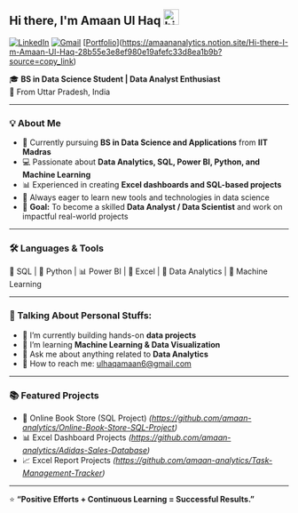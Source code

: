 ## Hi there, I'm Amaan Ul Haq <img src="https://media.giphy.com/media/hvRJCLFzcasrR4ia7z/giphy.gif" width="28px" alt="hi">
[![LinkedIn](https://img.shields.io/badge/LinkedIn-0077B5?style=for-the-badge&logo=linkedin&logoColor=white)](https://www.linkedin.com/in/amaan-ul-haq-33bbaa380)          [![Gmail](https://img.shields.io/badge/Gmail-D14836?style=for-the-badge&logo=gmail&logoColor=white)](mailto:ulhaqamaan6@gmail.com)       [[Portfolio](https://img.shields.io/badge/Portfolio-FF4500?style=for-the-badge&logo=notion&logoColor=white)](https://amaananalytics.notion.site/Hi-there-I-m-Amaan-Ul-Haq-28b55e3e8ef980e19afefc33d8ea1b9b?source=copy_link)

🎓 **BS in Data Science Student | Data Analyst Enthusiast**  
📍 From Uttar Pradesh, India  

---

### 💡 About Me  
- 📘 Currently pursuing **BS in Data Science and Applications** from **IIT Madras**  
- 💻 Passionate about **Data Analytics, SQL, Power BI, Python, and Machine Learning**  
- 📊 Experienced in creating **Excel dashboards and SQL-based projects**  
- 🚀 Always eager to learn new tools and technologies in data science  
- 🎯 **Goal:** To become a skilled **Data Analyst / Data Scientist** and work on impactful real-world projects  

---

### 🛠️ Languages & Tools  
💾 SQL | 🐍 Python | 📊 Power BI | 📗 Excel | 🧮 Data Analytics | 🤖 Machine Learning  

---

### 🧩 Talking About Personal Stuffs:  
- 🧠 I’m currently building hands-on **data projects**  
- 🚀 I’m learning **Machine Learning & Data Visualization**  
- 💬 Ask me about anything related to **Data Analytics**  
- 📧 How to reach me: [ulhaqamaan6@gmail.com](mailto:ulhaqamaan6@gmail.com)

---

### 📚 Featured Projects 
- 🧾 Online Book Store (SQL Project) *(https://github.com/amaan-analytics/Online-Book-Store-SQL-Project)*
- 📊 Excel Dashboard Projects *(https://github.com/amaan-analytics/Adidas-Sales-Database)*  
- 📈 Excel Report Projects *(https://github.com/amaan-analytics/Task-Management-Tracker)*  

---

⭐ **“Positive Efforts + Continuous Learning = Successful Results.”**
